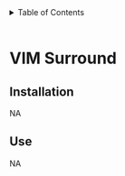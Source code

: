 <details>
    <summary>Table of Contents</summary>

- [My VIM Notes](#my-vim-notes)

</details>
<br>

# VIM Surround

## Installation
NA

## Use
NA

